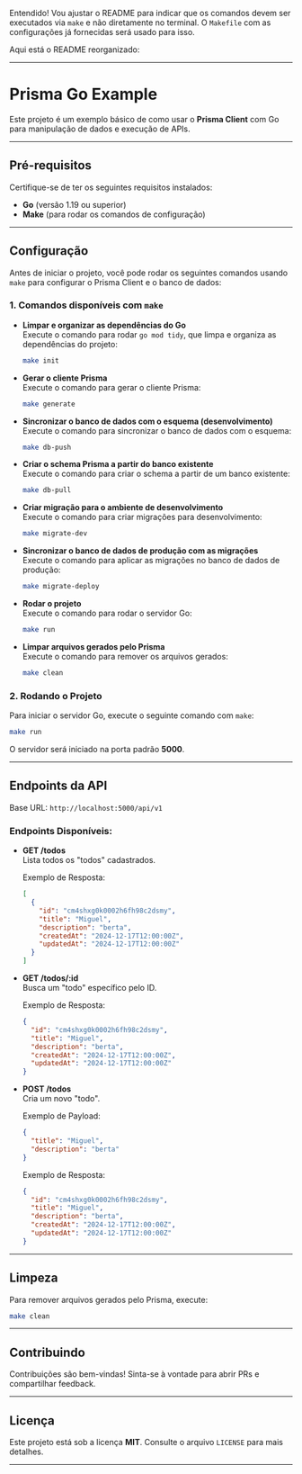 Entendido! Vou ajustar o README para indicar que os comandos devem ser executados via `make` e não diretamente no terminal. O `Makefile` com as configurações já fornecidas será usado para isso.

Aqui está o README reorganizado:

---

# Prisma Go Example

Este projeto é um exemplo básico de como usar o **Prisma Client** com Go para manipulação de dados e execução de APIs.

---

## Pré-requisitos

Certifique-se de ter os seguintes requisitos instalados:

- **Go** (versão 1.19 ou superior)
- **Make** (para rodar os comandos de configuração)

---

## Configuração

Antes de iniciar o projeto, você pode rodar os seguintes comandos usando `make` para configurar o Prisma Client e o banco de dados:

### 1. Comandos disponíveis com `make`

- **Limpar e organizar as dependências do Go**  
  Execute o comando para rodar `go mod tidy`, que limpa e organiza as dependências do projeto:

  ```bash
  make init
  ```

- **Gerar o cliente Prisma**  
  Execute o comando para gerar o cliente Prisma:

  ```bash
  make generate
  ```

- **Sincronizar o banco de dados com o esquema (desenvolvimento)**  
  Execute o comando para sincronizar o banco de dados com o esquema:

  ```bash
  make db-push
  ```

- **Criar o schema Prisma a partir do banco existente**  
  Execute o comando para criar o schema a partir de um banco existente:

  ```bash
  make db-pull
  ```

- **Criar migração para o ambiente de desenvolvimento**  
  Execute o comando para criar migrações para desenvolvimento:

  ```bash
  make migrate-dev
  ```

- **Sincronizar o banco de dados de produção com as migrações**  
  Execute o comando para aplicar as migrações no banco de dados de produção:

  ```bash
  make migrate-deploy
  ```

- **Rodar o projeto**  
  Execute o comando para rodar o servidor Go:

  ```bash
  make run
  ```

- **Limpar arquivos gerados pelo Prisma**  
  Execute o comando para remover os arquivos gerados:
  ```bash
  make clean
  ```

### 2. Rodando o Projeto

Para iniciar o servidor Go, execute o seguinte comando com `make`:

```bash
make run
```

O servidor será iniciado na porta padrão **5000**.

---

## Endpoints da API

Base URL: `http://localhost:5000/api/v1`

### Endpoints Disponíveis:

- **GET /todos**  
  Lista todos os "todos" cadastrados.

  Exemplo de Resposta:

  ```json
  [
    {
      "id": "cm4shxg0k0002h6fh98c2dsmy",
      "title": "Miguel",
      "description": "berta",
      "createdAt": "2024-12-17T12:00:00Z",
      "updatedAt": "2024-12-17T12:00:00Z"
    }
  ]
  ```

- **GET /todos/:id**  
  Busca um "todo" específico pelo ID.

  Exemplo de Resposta:

  ```json
  {
    "id": "cm4shxg0k0002h6fh98c2dsmy",
    "title": "Miguel",
    "description": "berta",
    "createdAt": "2024-12-17T12:00:00Z",
    "updatedAt": "2024-12-17T12:00:00Z"
  }
  ```

- **POST /todos**  
  Cria um novo "todo".

  Exemplo de Payload:

  ```json
  {
    "title": "Miguel",
    "description": "berta"
  }
  ```

  Exemplo de Resposta:

  ```json
  {
    "id": "cm4shxg0k0002h6fh98c2dsmy",
    "title": "Miguel",
    "description": "berta",
    "createdAt": "2024-12-17T12:00:00Z",
    "updatedAt": "2024-12-17T12:00:00Z"
  }
  ```

---

## Limpeza

Para remover arquivos gerados pelo Prisma, execute:

```bash
make clean
```

---

## Contribuindo

Contribuições são bem-vindas! Sinta-se à vontade para abrir PRs e compartilhar feedback.

---

## Licença

Este projeto está sob a licença **MIT**. Consulte o arquivo `LICENSE` para mais detalhes.

---
